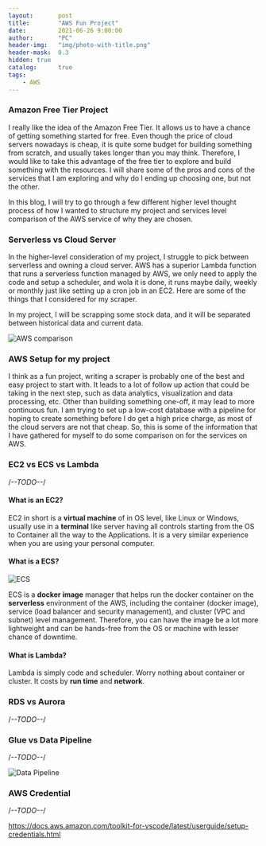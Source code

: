 ```yaml
---
layout:       post
title:        "AWS Fun Project"
date:         2021-06-26 9:00:00
author:       "PC"
header-img:   "img/photo-with-title.png"
header-mask:  0.3
hidden: true
catalog:      true
tags:
    - AWS
---
```


### Amazon Free Tier Project

I really like the idea of the Amazon Free Tier. It allows us to have a chance of getting something started for free. Even though the price of cloud servers nowadays is cheap, it is quite some budget for building something from scratch, and usually takes longer than you may think. Therefore, I would like to take this advantage of the free tier to explore and build something with the resources. I will share some of the pros and cons of the services that I am exploring and why do I ending up choosing one, but not the other.

In this blog, I will try to go through a few different higher level thought process of how I wanted to structure my project and services level comparison of the AWS service of why they are chosen.

### Serverless vs Cloud Server

In the higher-level consideration of my project, I struggle to pick between serverless and owning a cloud server. AWS has a superior Lambda function that runs a serverless function managed by AWS, we only need to apply the code and setup a scheduler, and wola it is done, it runs maybe daily, weekly or monthly just like setting up a cron job in an EC2. Here are some of the things that I considered for my scraper. 

In my project, I will be scrapping some stock data, and it will be separated between historical data and current data. 

![AWS comparison](../../../../img/AWS_explore_001.PNG)

### AWS Setup for my project

I think as a fun project, writing a scraper is probably one of the best and easy project to start with. It leads to a lot of follow up action that could be taking in the next step, such as data analytics, visualization and data processing, etc. Other than building something one-off, it may lead to more continuous fun. I am trying to set up a low-cost database with a pipeline for hoping to create something before I do get a high price charge, as most of the cloud servers are not that cheap. So, this is some of the information that I have gathered for myself to do some comparison on for the services on AWS.

### EC2 vs ECS vs Lambda

/*--TODO--*/

#### What is an EC2?

EC2 in short is a **virtual machine** of in OS level, like Linux or Windows, usually use in a **terminal** like server having all controls starting from the OS to Container all the way to the Applications. It is a very similar experience when you are using your personal computer.

#### What is a ECS?

![ECS](../../../../img/aws_ecs_1.png)

ECS is a **docker image** manager that helps run the docker container on the **serverless** environment of the AWS, including the container (docker image), service (load balancer and security management), and cluster (VPC and subnet) level management. Therefore, you can have the image be a lot more lightweight and can be hands-free from the OS or machine with lesser chance of downtime.

#### What is Lambda?

Lambda is simply code and scheduler. Worry nothing about container or cluster. It costs by **run time** and **network**.

### RDS vs Aurora

/*--TODO--*/

### Glue vs Data Pipeline

/*--TODO--*/

![Data Pipeline](../../../../img/aws_datapipline_1.png)

### AWS Credential

/*--TODO--*/

https://docs.aws.amazon.com/toolkit-for-vscode/latest/userguide/setup-credentials.html 